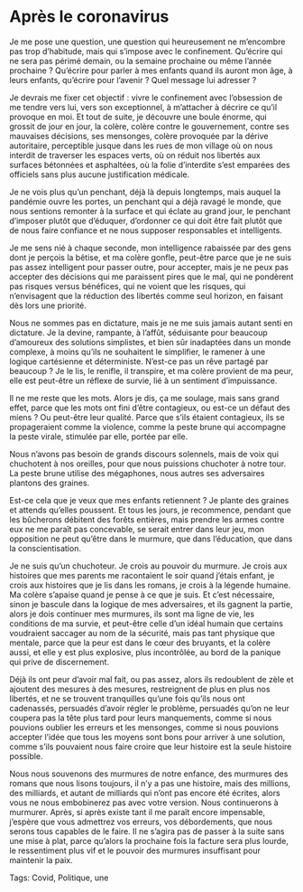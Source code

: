 # Après le coronavirus

Je me pose une question, une question qui heureusement ne m’encombre pas trop d’habitude, mais qui s’impose avec le confinement. Qu’écrire qui ne sera pas périmé demain, ou la semaine prochaine ou même l’année prochaine ? Qu’écrire pour parler à mes enfants quand ils auront mon âge, à leurs enfants, qu’écrire pour l’avenir ? Quel message lui adresser ?

Je devrais me fixer cet objectif : vivre le confinement avec l’obsession de me tendre vers lui, vers son exceptionnel, à m’attacher à décrire ce qu’il provoque en moi. Et tout de suite, je découvre une boule énorme, qui grossit de jour en jour, la colère, colère contre le gouvernement, contre ses mauvaises décisions, ses mensonges, colère provoquée par la dérive autoritaire, perceptible jusque dans les rues de mon village où on nous interdit de traverser les espaces verts, où on réduit nos libertés aux surfaces bétonnées et asphaltées, où la folie d’interdite s’est emparées des officiels sans plus aucune justification médicale.

Je ne vois plus qu’un penchant, déjà là depuis longtemps, mais auquel la pandémie ouvre les portes, un penchant qui a déjà ravagé le monde, que nous sentions remonter à la surface et qui éclate au grand jour, le penchant d’imposer plutôt que d’éduquer, d’ordonner ce qui doit être fait plutôt que de nous faire confiance et ne nous supposer responsables et intelligents.

Je me sens nié à chaque seconde, mon intelligence rabaissée par des gens dont je perçois la bêtise, et ma colère gonfle, peut-être parce que je ne suis pas assez intelligent pour passer outre, pour accepter, mais je ne peux pas accepter des décisions qui me paraissent pires que le mal, qui ne pondèrent pas risques versus bénéfices, qui ne voient que les risques, qui n’envisagent que la réduction des libertés comme seul horizon, en faisant dès lors une priorité.

Nous ne sommes pas en dictature, mais je ne me suis jamais autant senti en dictature. Je la devine, rampante, à l’affût, séduisante pour beaucoup d’amoureux des solutions simplistes, et bien sûr inadaptées dans un monde complexe, à moins qu’ils ne souhaitent le simplifier, le ramener à une logique cartésienne et déterministe. N’est-ce pas un rêve partagé par beaucoup ? Je le lis, le renifle, il transpire, et ma colère provient de ma peur, elle est peut-être un réflexe de survie, lié à un sentiment d’impuissance.

Il ne me reste que les mots. Alors je dis, ça me soulage, mais sans grand effet, parce que les mots ont fini d’être contagieux, ou est-ce un défaut des miens ? Ou peut-être leur qualité. Parce que s’ils étaient contagieux, ils se propageraient comme la violence, comme la peste brune qui accompagne la peste virale, stimulée par elle, portée par elle.

Nous n’avons pas besoin de grands discours solennels, mais de voix qui chuchotent à nos oreilles, pour que nous puissions chuchoter à notre tour. La peste brune utilise des mégaphones, nous autres ses adversaires plantons des graines.

Est-ce cela que je veux que mes enfants retiennent ? Je plante des graines et attends qu’elles poussent. Et tous les jours, je recommence, pendant que les bûcherons débitent des forêts entières, mais prendre les armes contre eux ne me paraît pas concevable, se serait entrer dans leur jeu, mon opposition ne peut qu’être dans le murmure, que dans l’éducation, que dans la conscientisation.

Je ne suis qu’un chuchoteur. Je crois au pouvoir du murmure. Je crois aux histoires que mes parents me racontaient le soir quand j’étais enfant, je crois aux histoires que je lis dans les romans, je crois à la légende humaine. Ma colère s’apaise quand je pense à ce que je suis. Et c’est nécessaire, sinon je bascule dans la logique de mes adversaires, et ils gagnent la partie, alors je dois continuer mes murmures, ils sont ma ligne de vie, les conditions de ma survie, et peut-être celle d’un idéal humain que certains voudraient saccager au nom de la sécurité, mais pas tant physique que mentale, parce que la peur est dans le cœur des bruyants, et la colère aussi, et elle y est plus explosive, plus incontrôlée, au bord de la panique qui prive de discernement.

Déjà ils ont peur d’avoir mal fait, ou pas assez, alors ils redoublent de zèle et ajoutent des mesures à des mesures, restreignent de plus en plus nos libertés, et ne se trouvent tranquilles qu’une fois qu’ils nous ont cadenassés, persuadés d’avoir régler le problème, persuadés qu’on ne leur coupera pas la tête plus tard pour leurs manquements, comme si nous pouvions oublier les erreurs et les mensonges, comme si nous pouvions accepter l’idée que tous les moyens sont bons pour arriver à une solution, comme s’ils pouvaient nous faire croire que leur histoire est la seule histoire possible.

Nous nous souvenons des murmures de notre enfance, des murmures des romans que nous lisons toujours, il n’y a pas une histoire, mais des millions, des milliards, et autant de milliards qui n’ont pas encore été écrites, alors vous ne nous embobinerez pas avec votre version. Nous continuerons à murmurer. Après, si après existe tant il me paraît encore impensable, j’espère que vous admettrez vos erreurs, vos débordements, que nous serons tous capables de le faire. Il ne s’agira pas de passer à la suite sans une mise à plat, parce qu’alors la prochaine fois la facture sera plus lourde, le ressentiment plus vif et le pouvoir des murmures insuffisant pour maintenir la paix.

Tags: Covid, Politique, une